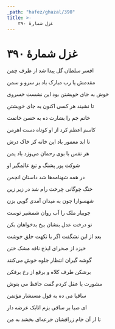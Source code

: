 ```yaml
---
_path: "hafez/ghazal/390"
title: >-
    غزل شمارهٔ ۳۹۰
---
```

# غزل شمارهٔ ۳۹۰

<div class="b" id="bn1"><div class="m1"><p>افسر سلطان گل پیدا شد از طرف چمن</p></div>
<div class="m2"><p>مقدمش یا رب مبارک باد بر سرو و سمن</p></div></div>
<div class="b" id="bn2"><div class="m1"><p>خوش به جای خویشتن بود این نشست خسروی</p></div>
<div class="m2"><p>تا نشیند هر کسی اکنون به جای خویشتن</p></div></div>
<div class="b" id="bn3"><div class="m1"><p>خاتم جم را بشارت ده به حسن خاتمت</p></div>
<div class="m2"><p>کاسم اعظم کرد از او کوتاه دست اهرمن</p></div></div>
<div class="b" id="bn4"><div class="m1"><p>تا ابد معمور باد این خانه کز خاک درش</p></div>
<div class="m2"><p>هر نفس با بوی رحمان می‌وزد باد یمن</p></div></div>
<div class="b" id="bn5"><div class="m1"><p>شوکت پور پشنگ و تیغ عالمگیر او</p></div>
<div class="m2"><p>در همه شهنامه‌ها شد داستان انجمن</p></div></div>
<div class="b" id="bn6"><div class="m1"><p>خنگ چوگانی چرخت رام شد در زیر زین</p></div>
<div class="m2"><p>شهسوارا چون به میدان آمدی گویی بزن</p></div></div>
<div class="b" id="bn7"><div class="m1"><p>جویبار ملک را آب روان شمشیر توست</p></div>
<div class="m2"><p>تو درخت عدل بنشان بیخ بدخواهان بکن</p></div></div>
<div class="b" id="bn8"><div class="m1"><p>بعد از این نشگفت اگر با نکهت خلق خوشت</p></div>
<div class="m2"><p>خیزد از صحرای ایذج نافه مشک ختن</p></div></div>
<div class="b" id="bn9"><div class="m1"><p>گوشه گیران انتظار جلوه خوش می‌کنند</p></div>
<div class="m2"><p>برشکن طرف کلاه و برقع از رخ برفکن</p></div></div>
<div class="b" id="bn10"><div class="m1"><p>مشورت با عقل کردم گفت حافظ می بنوش</p></div>
<div class="m2"><p>ساقیا می ده به قول مستشار مؤتمن</p></div></div>
<div class="b" id="bn11"><div class="m1"><p>ای صبا بر ساقی بزم اتابک عرضه دار</p></div>
<div class="m2"><p>تا از آن جام زرافشان جرعه‌ای بخشد به من</p></div></div>
